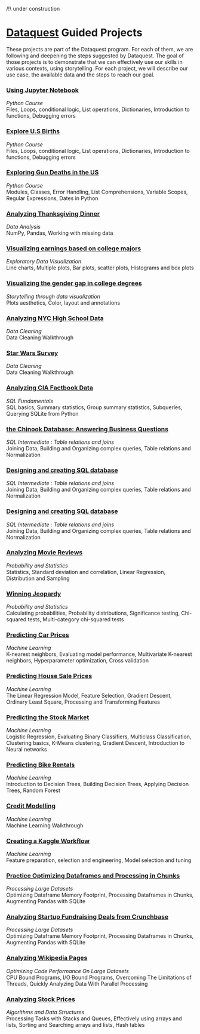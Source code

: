 /!\ under construction
# [Dataquest](https://www.dataquest.io) Guided Projects

These projects are part of the Dataquest program. For each of them, we are following and deepening the steps suggested by Dataquest. The goal of those projects is to demonstrate that we can effectively use our skills in various contexts, using storytelling. For each project, we will describe our use case, the available data and the steps to reach our goal. 


### [Using Jupyter Notebook](https://github.com/LisaRivalin/Training-Projects/blob/master/1-Using%20Jupiter%20notebook.ipynb)
*Python Course*  
Files, Loops, conditional logic, List operations, Dictionaries, Introduction to functions, Debugging errors

### [Explore U.S Births](https://github.com/LisaRivalin/Training-Projects/blob/master/2-Explore%20U.S%20Births.ipynb)
*Python Course*  
Files, Loops, conditional logic, List operations, Dictionaries, Introduction to functions, Debugging errors

### [Exploring Gun Deaths in the US](https://github.com/LisaRivalin/Training-Projects/blob/master/3-Exploring%20Gun%20Deaths%20in%20the%20US.ipynb)
*Python Course*  
Modules, Classes, Error Handling, List Comprehensions, Variable Scopes, Regular Expressions, Dates in Python

### [Analyzing Thanksgiving Dinner](https://github.com/LisaRivalin/Training-Projects/blob/master/4-Analyzing%20Thanksgiving%20Dinner.ipynb)
*Data Analysis*  
NumPy, Pandas, Working with missing data

### [Visualizing earnings based on college majors](https://github.com/LisaRivalin/Training-Projects/blob/master/5-Visualizing%20Earnings%20Based%20On%20College%20Majors.ipynb)
*Exploratory Data Visualization*  
Line charts, Multiple plots, Bar plots, scatter plots, Histograms and box plots

### [Visualizing the gender gap in college degrees](https://github.com/LisaRivalin/Training-Projects/blob/master/6-Visualizing%20The%20Gender%20Gap%20In%20College%20Degrees.ipynb)
*Storytelling through data visualization*  
Plots aesthetics, Color, layout and annotations

### [Analyzing NYC High School Data](https://github.com/LisaRivalin/Training-Projects/blob/master/7-Analyzing%20NYC%20High%20School%20Data.ipynb)
*Data Cleaning*  
Data Cleaning Walkthrough

### [Star Wars Survey](https://github.com/LisaRivalin/Training-Projects/blob/master/8-Star%20Wars%20Survey.ipynb)
*Data Cleaning*  
Data Cleaning Walkthrough

### [Analyzing CIA Factbook Data](https://github.com/LisaRivalin/Training-Projects/blob/master/9-Analyzing%20CIA%20Factbook%20Data%20Using%20SQLite%20and%20Python.ipynb)
*SQL Fundamentals*  
SQL basics, Summary statistics, Group summary statistics, Subqueries, Querying SQLite from Python

### [the Chinook Database: Answering Business Questions](https://github.com/LisaRivalin/Training-Projects/blob/master/10-Answering%20Business%20Questions%20using%20SQL.ipynb)
*SQL Intermediate : Table relations and joins*  
Joining Data, Building and Organizing complex queries, Table relations and Normalization

### [Designing and creating SQL database](https://github.com/LisaRivalin/Training-Projects/blob/master/11-Designing%20and%20creating%20SQL%20database.ipynb)
*SQL Intermediate : Table relations and joins*  
Joining Data, Building and Organizing complex queries, Table relations and Normalization

### [Designing and creating SQL database](https://github.com/LisaRivalin/Training-Projects/blob/master/11-Designing%20and%20creating%20SQL%20database.ipynb)
*SQL Intermediate : Table relations and joins*  
Joining Data, Building and Organizing complex queries, Table relations and Normalization

### [Analyzing Movie Reviews](https://github.com/LisaRivalin/Training-Projects/blob/master/12-Analyzing%20Movie%20Reviews.ipynb)
*Probability and Statistics*  
Statistics, Standard deviation and correlation, Linear Regression, Distribution and Sampling

### [Winning Jeopardy](https://github.com/LisaRivalin/Training-Projects/blob/master/13-Winning%20Jeopardy.ipynb)
*Probability and Statistics*  
Calculating probabilities, Probability distributions, Significance testing, Chi-squared tests, Multi-category chi-squared tests

### [Predicting Car Prices](https://github.com/LisaRivalin/Training-Projects/blob/master/14-Predicting%20Car%20Prices.ipynb)
*Machine Learning*  
K-nearest neighbors, Evaluating model performance, Multivariate K-nearest neighbors, Hyperparameter optimization, Cross validation

### [Predicting House Sale Prices](https://github.com/LisaRivalin/Training-Projects/blob/master/15-Predicting%20House%20Sale%20Prices.ipynb)
*Machine Learning*  
The Linear Regression Model, Feature Selection, Gradient Descent, Ordinary Least Square, Processing and Transforming Features

### [Predicting the Stock Market](https://github.com/LisaRivalin/Training-Projects/blob/master/16-Predicting%20The%20Stock%20Market.ipynb)
*Machine Learning*  
Logistic Regression, Evaluating Binary Classifiers, Multiclass Classification, Clustering basics, K-Means clustering, Gradient Descent, Introduction to Neural networks

### [Predicting Bike Rentals](https://github.com/LisaRivalin/Training-Projects/blob/master/17-Predicting%20Bike%20Rentals.ipynb)
*Machine Learning*  
Introduction to Decision Trees, Building Decision Trees, Applying Decision Trees, Random Forest

### [Credit Modelling](https://github.com/LisaRivalin/Training-Projects/blob/master/18-Credit%20Modelling.ipynb)
*Machine Learning*  
Machine Learning Walkthrough

### [Creating a Kaggle Workflow](https://github.com/LisaRivalin/Training-Projects/blob/master/19-Creating%20a%20Kaggle%20Workflow.ipynb)
*Machine Learning*  
Feature preparation, selection and engineering, Model selection and tuning

### [Practice Optimizing Dataframes and Processing in Chunks](https://github.com/LisaRivalin/Training-Projects/blob/master/20-Practice%20Optimizing%20Dataframes%20and%20Processing%20in%20Chunks.ipynb)
*Processing Large Datasets*  
Optimizing Dataframe Memory Footprint, Processing Dataframes in Chunks, Augmenting Pandas with SQLite

### [Analyzing Startup Fundraising Deals from Crunchbase](https://github.com/LisaRivalin/Training-Projects/blob/master/21-Analyzing%20Startup%20Fundraising%20Deals%20from%20Crunchbase.ipynb)
*Processing Large Datasets*  
Optimizing Dataframe Memory Footprint, Processing Dataframes in Chunks, Augmenting Pandas with SQLite

### [Analyzing Wikipedia Pages](https://github.com/LisaRivalin/Training-Projects/blob/master/22-Analyzing%20Wikipedia%20Pages.ipynb)
*Optimizing Code Performance On Large Datasets*  
CPU Bound Programs, I/O Bound Programs, Overcoming The Limitations of Threads, Quickly Analyzing Data With Parallel Processing

### [Analyzing Stock Prices](https://github.com/LisaRivalin/Training-Projects/blob/master/23-Analyzing%20Stock%20Prices.ipynb)
*Algorithms and Data Structures*  
Processing Tasks with Stacks and Queues, Effectively using arrays and lists, Sorting and Searching arrays and lists, Hash tables

